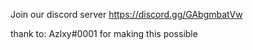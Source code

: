 Join our discord server
https://discord.gg/GAbgmbatVw

thank to:
Azlxy#0001
for making this possible

